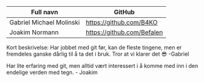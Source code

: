 | Full navn | GitHub |
| ----------- | ----------- |
| Gabriel Michael Molinski | https://github.com/B4KO   |
| Joakim Normann | https://github.com/Befalen   |
Kort beskrivelse:
Har jobbet med git før, kan de fleste tingene, men er fremdeles ganske dårlig til å ta det i bruk. Tror at vi klarer det 😎 -Gabriel

Har lite erfaring med git, men alltid vært interessert i å komme med inn i den endelige verden med tegn. - Joakim


